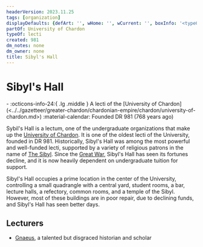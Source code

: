 ```yaml
---
headerVersion: 2023.11.25
tags: [organization]
displayDefaults: {defArt: '', wHome: '', wCurrent: '', boxInfo: '<typeOf:UA> of <partOf>', partOf: ''}
partOf: University of Chardon
typeOf: lecti
created: 981
dm_notes: none
dm_owner: none
title: Sibyl's Hall
---
```

# Sibyl's Hall
<div class="grid cards ext-narrow-margin ext-one-column" markdown>
-
   :octicons-info-24:{ .lg .middle } A lecti of the [University of Chardon](<../../gazetteer/greater-chardon/chardonian-empire/chardon/university-of-chardon.md>)  
   :material-calendar: Founded DR 981 (768 years ago)  
</div>


Sybil's Hall is a lectum, one of the undergraduate organizations that make up the [University of Chardon](<../../gazetteer/greater-chardon/chardonian-empire/chardon/university-of-chardon.md>). It is one of the oldest lecti of the University, founded in DR 981. Historically, Sibyl's Hall was among the most powerful and well-funded lecti, supported by a variety of religious patrons in the name of [The Sibyl](<../../gods-and-religions/gods/incorporeal-gods/mos-numena-pantheon/the-sibyl.md>). Since the [Great War](<../../events/1500s/great-war.md>), Sibyl's Hall has seen its fortunes decline, and it is now heavily dependent on undergraduate tuition for support. 

Sibyl's Hall occupies a prime location in the center of the University, controlling a small quadrangle with a central yard, student rooms, a bar, lecture halls, a refectory, common rooms, and a temple of the Sibyl. However, most of these buildings are in poor repair, due to declining funds, and Sibyl's Hall  has seen better days.
## Lecturers
- [Gnaeus](<../../people/chardonians/gnaeus.md>), a talented but disgraced historian and scholar

